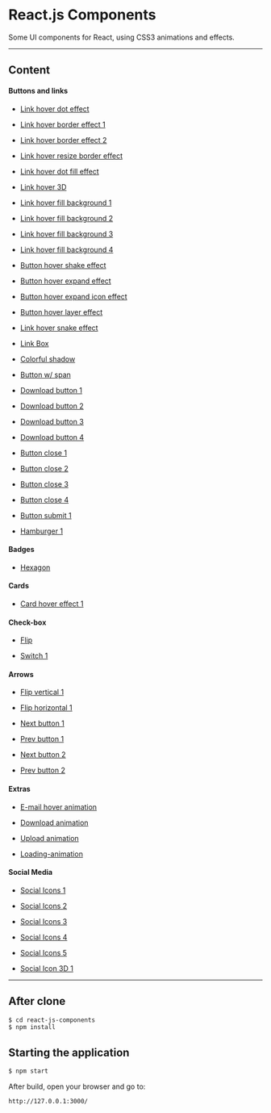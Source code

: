 # React.js Components

Some UI components for React, using CSS3 animations and effects.

---

## Content

#### Buttons and links

* [Link hover dot effect](https://github.com/EduardoRotundaro/react-js-components/tree/master/src/templates/buttons/hover-effects-1)

* [Link hover border effect 1](https://github.com/EduardoRotundaro/react-js-components/tree/master/src/templates/buttons/hover-effects-2)

* [Link hover border effect 2](https://github.com/EduardoRotundaro/react-js-components/tree/master/src/templates/buttons/hover-effects-3)

* [Link hover resize border effect](https://github.com/EduardoRotundaro/react-js-components/tree/master/src/templates/buttons/hover-effects-4)

* [Link hover dot fill effect](https://github.com/EduardoRotundaro/react-js-components/tree/master/src/templates/buttons/hover-effects-5)

* [Link hover 3D](https://github.com/EduardoRotundaro/react-js-components/tree/master/src/templates/buttons/hover-effects-6)

* [Link hover fill background 1](https://github.com/EduardoRotundaro/react-js-components/tree/master/src/templates/buttons/hover-effects-7)

* [Link hover fill background 2](https://github.com/EduardoRotundaro/react-js-components/tree/master/src/templates/buttons/hover-effects-8)

* [Link hover fill background 3](https://github.com/EduardoRotundaro/react-js-components/tree/master/src/templates/buttons/hover-effects-9)

* [Link hover fill background 4](https://github.com/EduardoRotundaro/react-js-components/tree/master/src/templates/buttons/hover-effects-10)

* [Button hover shake effect](https://github.com/EduardoRotundaro/react-js-components/tree/master/src/templates/buttons/hover-effects-11)

* [Button hover expand effect](https://github.com/EduardoRotundaro/react-js-components/tree/master/src/templates/buttons/hover-effects-12)

* [Button hover expand icon effect](https://github.com/EduardoRotundaro/react-js-components/tree/master/src/templates/buttons/hover-effects-13)

* [Button hover layer effect ](https://github.com/EduardoRotundaro/react-js-components/tree/master/src/templates/buttons/hover-effects-14)

* [Link hover snake effect](https://github.com/EduardoRotundaro/react-js-components/tree/master/src/templates/buttons/hover-effects-15)

* [Link Box](https://github.com/EduardoRotundaro/react-js-components/tree/master/src/templates/buttons/hover-effects-16)

* [Colorful shadow](https://github.com/EduardoRotundaro/react-js-components/tree/master/src/templates/buttons/hover-effects-17)

* [Button w/ span](https://github.com/EduardoRotundaro/react-js-components/tree/master/src/templates/buttons/hover-effects-18)

* [Download button 1](https://github.com/EduardoRotundaro/react-js-components/tree/master/src/templates/buttons/download-1)

* [Download button 2](https://github.com/EduardoRotundaro/react-js-components/tree/master/src/templates/buttons/download-2)

* [Download button 3](https://github.com/EduardoRotundaro/react-js-components/tree/master/src/templates/buttons/download-3)

* [Download button 4](https://github.com/EduardoRotundaro/react-js-components/tree/master/src/templates/buttons/download-4)

* [Button close 1](https://github.com/EduardoRotundaro/react-js-components/tree/master/src/templates/buttons/close-1)

* [Button close 2](https://github.com/EduardoRotundaro/react-js-components/tree/master/src/templates/buttons/close-2)

* [Button close 3](https://github.com/EduardoRotundaro/react-js-components/tree/master/src/templates/buttons/close-3)

* [Button close 4](https://github.com/EduardoRotundaro/react-js-components/tree/master/src/templates/buttons/close-4)

* [Button submit 1](https://github.com/EduardoRotundaro/react-js-components/tree/master/src/templates/buttons/submit-1)

* [Hamburger 1](https://github.com/EduardoRotundaro/react-js-components/tree/master/src/templates/buttons/hamburger-1)

#### Badges

* [Hexagon](https://github.com/EduardoRotundaro/react-js-components/tree/master/src/templates/badges/hexagon)

#### Cards

* [Card hover effect 1](https://github.com/EduardoRotundaro/react-js-components/tree/master/src/templates/cards/hover-effect-1)

#### Check-box

* [Flip](https://github.com/EduardoRotundaro/react-js-components/tree/master/src/templates/check-box/flip)

* [Switch 1](https://github.com/EduardoRotundaro/react-js-components/tree/master/src/templates/check-box/switch-1)

#### Arrows

* [Flip vertical 1](https://github.com/EduardoRotundaro/react-js-components/tree/master/src/templates/arrows/arrow-switch-vertical-1)

* [Flip horizontal 1](https://github.com/EduardoRotundaro/react-js-components/tree/master/src/templates/arrows/arrow-switch-horizontal-1)

* [Next button 1](https://github.com/EduardoRotundaro/react-js-components/tree/master/src/templates/arrows/next-1)

* [Prev button 1](https://github.com/EduardoRotundaro/react-js-components/tree/master/src/templates/arrows/prev-1)

* [Next button 2](https://github.com/EduardoRotundaro/react-js-components/tree/master/src/templates/arrows/next-2)

* [Prev button 2](https://github.com/EduardoRotundaro/react-js-components/tree/master/src/templates/arrows/prev-2)

#### Extras

* [E-mail hover animation](https://github.com/EduardoRotundaro/react-js-components/tree/master/src/templates/extras/mail)

* [Download animation](https://github.com/EduardoRotundaro/react-js-components/tree/master/src/templates/extras/download)

* [Upload animation](https://github.com/EduardoRotundaro/react-js-components/tree/master/src/templates/extras/upload)

* [Loading-animation](https://github.com/EduardoRotundaro/react-js-components/tree/master/src/templates/extras/loading)

#### Social Media

* [Social Icons 1](https://github.com/EduardoRotundaro/react-js-components/tree/master/src/templates/social-media/icons-1)

* [Social Icons 2](https://github.com/EduardoRotundaro/react-js-components/tree/master/src/templates/social-media/icons-2)

* [Social Icons 3](https://github.com/EduardoRotundaro/react-js-components/tree/master/src/templates/social-media/icons-3)

* [Social Icons 4](https://github.com/EduardoRotundaro/react-js-components/tree/master/src/templates/social-media/icons-4)

* [Social Icons 5](https://github.com/EduardoRotundaro/react-js-components/tree/master/src/templates/social-media/icons-5)

* [Social Icon 3D 1](https://github.com/EduardoRotundaro/react-js-components/tree/master/src/templates/social-media/3d-icon-1)

---

## After clone

```sh
$ cd react-js-components
$ npm install
```

## Starting the application

```sh
$ npm start
```

After build, open your browser and go to:

```sh
http://127.0.0.1:3000/
```
